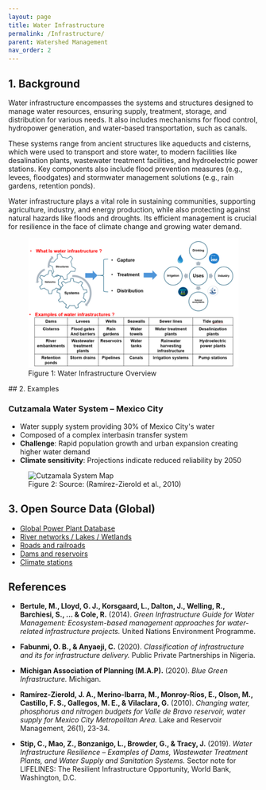 ```yaml
---
layout: page
title: Water Infrastructure
permalink: /Infrastructure/
parent: Watershed Management
nav_order: 2
---
```


## 1. Background
Water infrastructure encompasses the systems and structures designed to manage water resources, ensuring supply, treatment, storage, and distribution for various needs. It also includes mechanisms for flood control, hydropower generation, and water-based transportation, such as canals.

These systems range from ancient structures like aqueducts and cisterns, which were used to transport and store water, to modern facilities like desalination plants, wastewater treatment facilities, and hydroelectric power stations. Key components also include flood prevention measures (e.g., levees, floodgates) and stormwater management solutions (e.g., rain gardens, retention ponds).

Water infrastructure plays a vital role in sustaining communities, supporting agriculture, industry, and energy production, while also protecting against natural hazards like floods and droughts. Its efficient management is crucial for resilience in the face of climate change and growing water demand.

<figure>
  <img src="./assets/infra1.png" alt="Cutzamala System Map">
  <figcaption>Figure 1: Water Infrastructure Overview</figcaption>
</figure>
## 2. Examples

### Cutzamala Water System – Mexico City
- Water supply system providing 30% of Mexico City's water
- Composed of a complex interbasin transfer system
- **Challenge**: Rapid population growth and urban expansion creating higher water demand
- **Climate sensitivity**: Projections indicate reduced reliability by 2050

<figure>
  <img src="../assets/Infra_example.png" alt="Cutzamala System Map">
  <figcaption>Figure 2: Source: (Ramírez-Zierold et al., 2010)</figcaption>
</figure>


## 3. Open Source Data (Global)
- <a href="https://old-datasets.wri.org/dataset/globalpowerplantdatabase" target="_blank" rel="noopener noreferrer">Global Power Plant Database</a>
- <a href="https://www.hydrosheds.org/products" target="_blank" rel="noopener noreferrer">River networks / Lakes / Wetlands</a>
- <a href="https://www.diva-gis.org/gdata" target="_blank" rel="noopener noreferrer">Roads and railroads</a>
- <a href="https://www.globaldamwatch.org/" target="_blank" rel="noopener noreferrer">Dams and reservoirs</a>
- <a href="https://www.ncei.noaa.gov/access/search/data-search/daily-summaries" target="_blank" rel="noopener noreferrer">Climate stations</a>

## References

- **Bertule, M., Lloyd, G. J., Korsgaard, L., Dalton, J., Welling, R., Barchiesi, S., ... & Cole, R.** (2014). *Green Infrastructure Guide for Water Management: Ecosystem-based management approaches for water-related infrastructure projects.* United Nations Environment Programme.

- **Fabunmi, O. B., & Anyaeji, C.** (2020). *Classification of infrastructure and its for infrastructure delivery.* Public Private Partnerships in Nigeria.

- **Michigan Association of Planning (M.A.P).** (2020). *Blue Green Infrastructure.* Michigan.

- **Ramírez-Zierold, J. A., Merino-Ibarra, M., Monroy-Ríos, E., Olson, M., Castillo, F. S., Gallegos, M. E., & Vilaclara, G.** (2010). *Changing water, phosphorus and nitrogen budgets for Valle de Bravo reservoir, water supply for Mexico City Metropolitan Area.* Lake and Reservoir Management, 26(1), 23-34.

- **Stip, C., Mao, Z., Bonzanigo, L., Browder, G., & Tracy, J.** (2019). *Water Infrastructure Resilience – Examples of Dams, Wastewater Treatment Plants, and Water Supply and Sanitation Systems.* Sector note for LIFELINES: The Resilient Infrastructure Opportunity, World Bank, Washington, D.C.